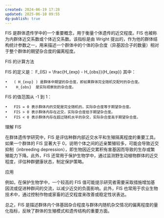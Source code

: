 ```yaml
---
created: 2024-06-19 17:28
updated: 2025-06-10 09:55
dg-publish: true
---
```

FIS 是群体遗传学中的一个重要概念，用于衡量个体遗传的近交程度。FIS 也被称为内群体近交系数或个体近交系数。该指标是由 Wright 提出的，作为他的群体结构统计参数之一，用来描述一个群体中的个体的杂合度（异基因合子的数量）相对于整个群体的期望杂合度的偏离程度。

FIS 的计算方法

FIS 的定义是：
 F_{IS} = \frac{H_{exp} - H_{obs}}{H_{exp}} 
其中：

	•	( H_{exp} ) 是群体中期望的杂合度，即如果群体完全随机交配时的杂合度。
	•	 H_{obs}  是实际观察到的杂合度。

FIS 的值范围从 -1 到 1：

	•	FIS = 0 表示群体内的交配是完全随机的，实际杂合度等于期望杂合度。
	•	FIS > 0 表示群体内存在近交，实际杂合度低于期望杂合度。
	•	FIS < 0 表示群体内存在超过随机水平的杂交，实际杂合度高于期望杂合度。

理解 FIS

在群体遗传学研究中，FIS 是评估种群内部近交水平和生殖隔离程度的重要工具。如果一个群体的 FIS 显著大于 0，说明个体之间的近亲繁殖较多，可能会导致近交抑制（inbreeding depression），即生物因近交累积有害基因而导致的生存或繁殖能力下降。此外，FIS 还常用于保护生物学中，通过监测野生动植物群体的近交程度，评估种群健康状态，制定保护策略。

应用

例如，在保护生物学中，一个较高的 FIS 值可能提示研究者需要采取措施增加基因流或促进种群间的交流，以减少近交的负面影响。此外，FIS 也常用于农业生物技术中，通过控制作物或家畜的近交程度来改善或稳定性状表达。

总之，FIS 是描述群体内个体基因杂合程度与群体内随机杂交情况的偏离程度的量化指标，反映了群体的生殖模式和遗传结构的重要方面。